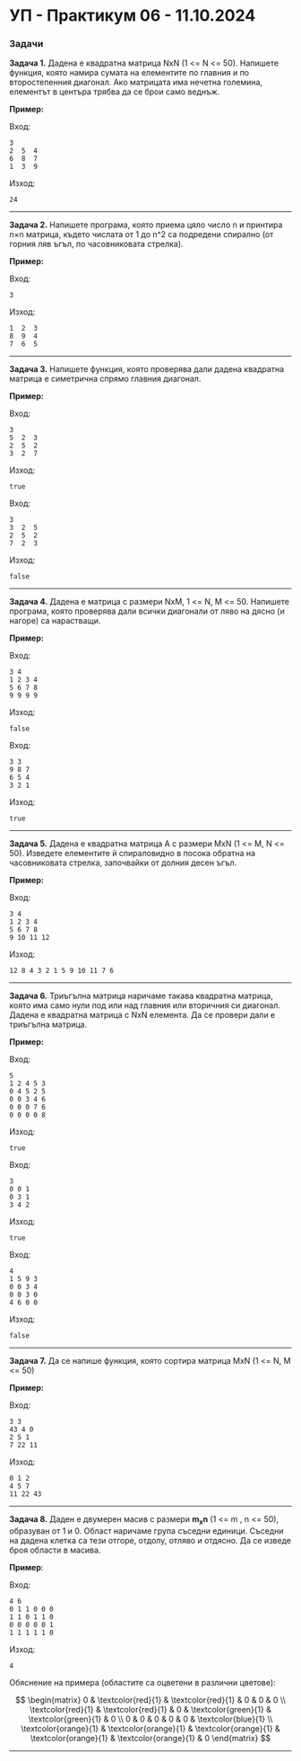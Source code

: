# УП - Практикум 06 - 11.10.2024

### Задачи

**Задача 1.** Дадена е квадратна матрица NxN (1 <= N <= 50). Напишете функция, която намира сумата на елементите по главния и по второстепенния диагонал. Ако матрицата има нечетна големина, елементът в центъра трябва да се брои само веднъж.

**Пример:**

Вход:

```
3
2  5  4
6  8  7
1  3  9
```

Изход:

```
24
```

---

**Задача 2.** Напишете програма, която приема цяло число n и принтира
n×n матрица, където числата от 1 до n^2 са подредени спирално (от горния ляв ъгъл, по часовниковата стрелка).

**Пример:**

Вход:

```
3
```

Изход:

```
1  2  3
8  9  4
7  6  5
```

---

**Задача 3.** Напишете функция, която проверява дали дадена квадратна матрица е симетрична спрямо главния диагонал.

**Пример:**

Вход:

```
3
5  2  3
2  5  2
3  2  7
```

Изход:

```
true
```

Вход:

```
3
3  2  5
2  5  2
7  2  3
```

Изход:

```
false
```

---

**Задача 4.** Дадена е матрица с размери NxM, 1 <= N, M <= 50. Напишете програма, която проверява дали всички диагонали от ляво на дясно (и нагоре) са нарастващи.

**Пример:**

Вход:

```
3 4
1 2 3 4
5 6 7 8
9 9 9 9
```

Изход:

```
false
```

Вход:

```
3 3
9 8 7
6 5 4
3 2 1
```

Изход:

```
true
```

---

**Задача 5.** Дадена е квадратна матрица A с размери MxN (1 <= M, N <= 50). Изведете елементите й спираловидно в посока обратна на часовниковата стрелка, започвайки от долния десен ъгъл.

**Пример:**

Вход:

```
3 4
1 2 3 4
5 6 7 8
9 10 11 12
```

Изход:

```
12 8 4 3 2 1 5 9 10 11 7 6
```

---

**Задача 6.** Триъгълна матрица наричаме такава квадратна матрица, която има само нули под или над главния или вторичния си диагонал. Дадена е квадратна матрица с NxN елемента. Да се провери дали е триъгълна матрица.

**Пример:**

Вход:

```
5
1 2 4 5 3
0 4 5 2 5
0 0 3 4 6
0 0 0 7 6
0 0 0 0 8
```

Изход:

```
true
```

Вход:

```
3
0 0 1
0 3 1
3 4 2
```

Изход:

```
true
```

Вход:

```
4
1 5 9 3
0 0 3 4
0 0 3 0
4 6 0 0
```

Изход:

```
false
```

---

**Задача 7.** Да се напише функция, която сортира матрица MxN (1 <= N, M <= 50)

**Пример:**

Вход:

```
3 3
43 4 0
2 5 1
7 22 11
```

Изход:

```
0 1 2
4 5 7
11 22 43
```

---

**Задача 8.** Даден е двумерен масив с размери **m<sub>x</sub>n** (1 <= m , n <= 50), образуван от 1 и 0. Област наричаме група съседни единици. Съседни на дадена клетка са тези отгоре, отдолу, отляво и отдясно. Да се изведе броя области в масива.

**Пример**:<br>

Вход:

```text
4 6
0 1 1 0 0 0
1 1 0 1 1 0
0 0 0 0 0 1
1 1 1 1 1 0
```

Изход:

```text
4
```

Обяснение на примера (областите са оцветени в различни цветове):

$$
    \begin{matrix}
    0                     & \textcolor{red}{1}    & \textcolor{red}{1}    & 0                     & 0                     & 0                   \\
    \textcolor{red}{1}    & \textcolor{red}{1}    & 0                     & \textcolor{green}{1}  & \textcolor{green}{1}  & 0                   \\
    0                     & 0                     & 0                     & 0                     & 0                     & \textcolor{blue}{1} \\
    \textcolor{orange}{1} & \textcolor{orange}{1} & \textcolor{orange}{1} & \textcolor{orange}{1} & \textcolor{orange}{1} & 0
    \end{matrix}
$$

---
